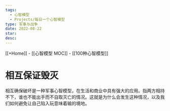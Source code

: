 ```yaml
---
tags:
  - 心智模型
  - Projects/每日一个心智模型
type: 军事与战争
date: 2022-08-22
star: 
desc: 
---
```

[[+Home]] - [[心智模型 MOC]] - [[100种心智模型]]


# 相互保证毁灭

相互确保破坏是一种军事心智模型，在生活和商业中具有强大的应用。指两方相持不下，谁也不能出手而不自取灭亡的情况。这就是为什么会发生这种情况，以及我们如何避免让自己陷入玩意味着输的境地。